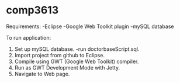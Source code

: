 # comp3613

Requirements:
-Eclipse
-Google Web Toolkit plugin
-mySQL database



To run application:

1) Set up mySQL database.
  -run doctorbaseScript.sql.
2) Import project from github to Eclipse.
3) Compile using GWT (Google Web Toolkit) compiler.
4) Run as GWT Development Mode with Jetty. 
5) Navigate to Web page.
